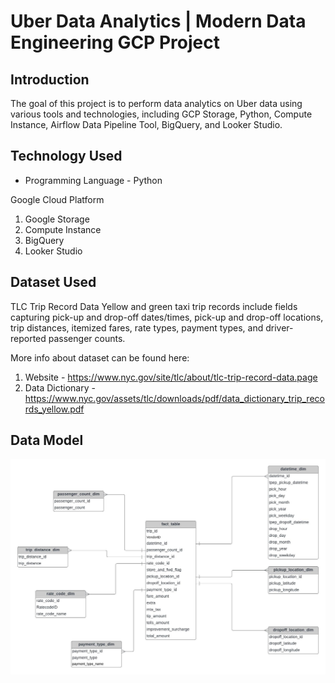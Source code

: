 # Uber Data Analytics | Modern Data Engineering GCP Project

## Introduction

The goal of this project is to perform data analytics on Uber data using various tools and technologies, including GCP Storage, Python, Compute Instance, Airflow Data Pipeline Tool, BigQuery, and Looker Studio.



## Technology Used
- Programming Language - Python

Google Cloud Platform
1. Google Storage
2. Compute Instance 
3. BigQuery
4. Looker Studio






## Dataset Used
TLC Trip Record Data
Yellow and green taxi trip records include fields capturing pick-up and drop-off dates/times, pick-up and drop-off locations, trip distances, itemized fares, rate types, payment types, and driver-reported passenger counts. 

More info about dataset can be found here:
1. Website - https://www.nyc.gov/site/tlc/about/tlc-trip-record-data.page
2. Data Dictionary - https://www.nyc.gov/assets/tlc/downloads/pdf/data_dictionary_trip_records_yellow.pdf

## Data Model
<img src="data_model.jpeg">


